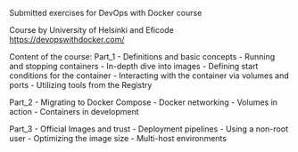 Submitted exercises for DevOps with Docker course

Course by University of Helsinki and Eficode
https://devopswithdocker.com/

Content of the course:
  Part_1
    - Definitions and basic concepts
    - Running and stopping containers
    - In-depth dive into images
    - Defining start conditions for the container
    - Interacting with the container via volumes and ports
    - Utilizing tools from the Registry

  Part_2
    - Migrating to Docker Compose
    - Docker networking
    - Volumes in action
    - Containers in development

  Part_3
    - Official Images and trust
    - Deployment pipelines
    - Using a non-root user
    - Optimizing the image size
    - Multi-host environments
